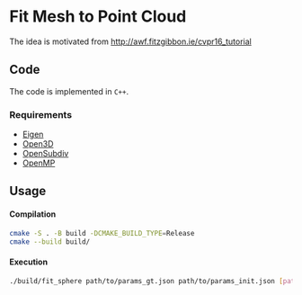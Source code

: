 # Fit Mesh to Point Cloud

The idea is motivated from http://awf.fitzgibbon.ie/cvpr16_tutorial

## Code
The code is implemented in `C++`.

### Requirements
- [Eigen](http://eigen.tuxfamily.org/index.php?title=Main_Page)
- [Open3D](http://www.open3d.org/)
- [OpenSubdiv](http://graphics.pixar.com/opensubdiv/docs/intro.html)
- [OpenMP](https://www.openmp.org/)



## Usage

#### Compilation
```bash
cmake -S . -B build -DCMAKE_BUILD_TYPE=Release
cmake --build build/
```

#### Execution
```bash
./build/fit_sphere path/to/params_gt.json path/to/params_init.json [path/to/log/dir]
```